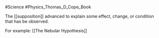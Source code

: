 #Science #Physics_Thomas_D_Cope_Book


The [[supposition]] advanced to explain some effect, change, or condition that has be observed.


For example: [[The Nebular Hypothesis]]

